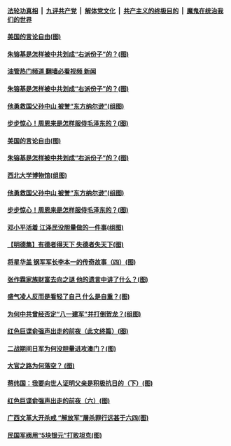 ####  [法轮功真相](../../../../basic/blob/master/README.md?t=08122231) &nbsp;|&nbsp; [九评共产党](../../../../9ping.md/blob/master/README.md?t=08122231) &nbsp;|&nbsp; [解体党文化](../../../../jtdwh.md/blob/master/README.md?t=08122231)  &nbsp;|&nbsp; [共产主义的终极目的](../../../../gczydzjmd.md/blob/master/README.md?t=08122231) &nbsp;|&nbsp; [魔鬼在统治我们的世界](../../../../mgztzwmdsj.md/blob/master/README.md?t=08122231) 

#### [美国的言论自由(图)](../pages/p6/1014165.md?t=08122231) 


#### [朱镕基是怎样被中共划成“右派份子”的？(图)](../pages/p6/1013647.md?t=08122231) 
#### [油管热门频道 翻墙必看视频 新闻](http://45.76.130.85:81/youtube.html?08122231)
#### [朱镕基是怎样被中共划成“右派份子”的？(图)](../pages/p6/1013647.md?t=08122231) 


#### [他勇救国父孙中山 被誉“东方纳尔逊”(组图)](../pages/p6/1014009.md?t=08122231) 

#### [步步惊心！周恩来是怎样服侍毛泽东的？(图)](../pages/p6/1013644.md?t=08122231) 

#### [美国的言论自由(图)](../pages/p6/1014165.md?t=08122231) 


#### [朱镕基是怎样被中共划成“右派份子”的？(图)](../pages/p6/1013647.md?t=08122231) 

#### [西北大学博物馆(组图)](../pages/p6/1014058.md?t=08122231) 


#### [他勇救国父孙中山 被誉“东方纳尔逊”(组图)](../pages/p6/1014009.md?t=08122231) 

#### [步步惊心！周恩来是怎样服侍毛泽东的？(图)](../pages/p6/1013644.md?t=08122231) 

#### [邓小平活着 江泽民没胆量做的一件事(组图)](../pages/p6/1013966.md?t=08122231) 

#### [【明德集】有德者得天下 失德者失天下(图)](../pages/p6/1013989.md?t=08122231) 

#### [将星华盖 钢军军长李本一的传奇故事（四）(图)](../pages/p6/1013903.md?t=08122231) 

#### [张作霖家族财富去向之谜 他的遗言中讲了什么？(图)](../pages/p6/1013597.md?t=08122231) 

#### [盛气凌人反而是看轻了自己 什么是自重？(图)](../pages/p6/1013901.md?t=08122231) 

#### [为何中共曾经否定“八一建军”并打倒贺龙？(组图)](../pages/p6/1013818.md?t=08122231) 

#### [红色巨谍俞强声出走的前夜（此文终篇）(图)](../pages/p6/1012925.md?t=08122231) 

#### [二战期间日军为何没胆量进攻澳门？(图)](../pages/p6/1013593.md?t=08122231) 

#### [大官之路为何落空？ (图)](../pages/p6/1013771.md?t=08122231) 

#### [蒋纬国：我要向世人证明父亲是积极抗日的（下）(图)](../pages/p6/1013754.md?t=08122231) 

#### [红色巨谍俞强声出走的前夜（六）(图)](../pages/p6/1012926.md?t=08122231) 

#### [广西文革大开杀戒 “解放军”屠杀罪行远甚于六四(图)](../pages/p6/1013559.md?t=08122231) 

#### [民国军阀用“5块银元”打败坦克(图)](../pages/p6/1011009.md?t=08122231) 

<img src='http://gfw-breaker.win/goodnews/indexes/p6.md' width='0px' height='0px'/>
